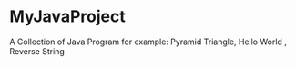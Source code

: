 # MyJavaProject
A Collection of Java Program for example: Pyramid Triangle, Hello World , Reverse String 
